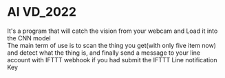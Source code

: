 # AI VD_2022 


It's a program that will catch the vision from your webcam 
and Load it into the CNN model
<br/>
The main term of use is to scan the thing you get(with only five item now)
and detect what the thing is, and finally send a message to your line account with IFTTT webhook 
if you had submit the IFTTT Line notification Key 